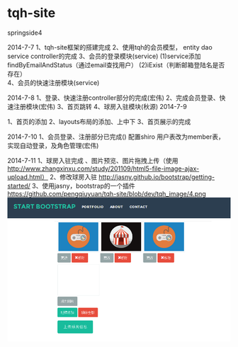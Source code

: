 tqh-site
========
springside4 

2014-7-7
1、tqh-site框架的搭建完成
2、使用tqh的会员模型，
	entity
	dao
	service
	controller的完成
3、会员的登录模块(service)
	(1)service添加findByEmailAndStatus（通过email查找用户）
	(2)iExist（判断邮箱登陆名是否存在）	
4、会员的快速注册模块(service)

2014-7-8
1、登录、快速注册controller部分的完成(宏伟)
2、完成会员登录、快速注册模块(宏伟)
3、首页跳转
4、球房入驻模块(秋源)
2014-7-9

1、首页的添加
2、layouts布局的添加、上中下
3、首页展示的完成

2014-7-10
1、会员登录、注册部分已完成()
配置shiro 用户表改为member表，实现自动登录，及角色管理(宏伟)

2014-7-11
1、球房入驻完成  、图片预览、图片拖拽上传（使用 http://www.zhangxinxu.com/study/201109/html5-file-image-ajax-upload.html）
2、修改球房入驻 http://jasny.github.io/bootstrap/getting-started/
3、使用jasny，bootstrap的一个插件
https://github.com/pengqiuyuan/tqh-site/blob/dev/tqh_image/4.png
![Image text](https://github.com/pengqiuyuan/tqh-site/blob/dev/tqh_image/4.png)
